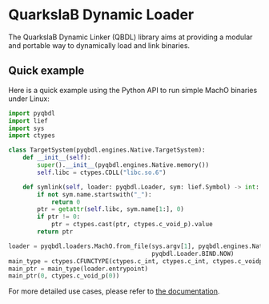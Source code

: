 # QuarkslaB Dynamic Loader

The QuarkslaB Dynamic Linker (QBDL) library aims at providing a modular and
portable way to dynamically load and link binaries.

## Quick example

Here is a quick example using the Python API to run simple MachO binaries under
Linux:

```python
import pyqbdl
import lief
import sys
import ctypes

class TargetSystem(pyqbdl.engines.Native.TargetSystem):
    def __init__(self):
        super().__init__(pyqbdl.engines.Native.memory())
        self.libc = ctypes.CDLL("libc.so.6")

    def symlink(self, loader: pyqbdl.Loader, sym: lief.Symbol) -> int:
        if not sym.name.startswith("_"):
            return 0
        ptr = getattr(self.libc, sym.name[1:], 0)
        if ptr != 0:
            ptr = ctypes.cast(ptr, ctypes.c_void_p).value
        return ptr

loader = pyqbdl.loaders.MachO.from_file(sys.argv[1], pyqbdl.engines.Native.arch(), TargetSystem(),
                                        pyqbdl.Loader.BIND.NOW)
main_type = ctypes.CFUNCTYPE(ctypes.c_int, ctypes.c_int, ctypes.c_voidp)
main_ptr = main_type(loader.entrypoint)
main_ptr(0, ctypes.c_void_p(0))
```

For more detailed use cases, please refer to [the documentation](docs/use_cases.rst).
